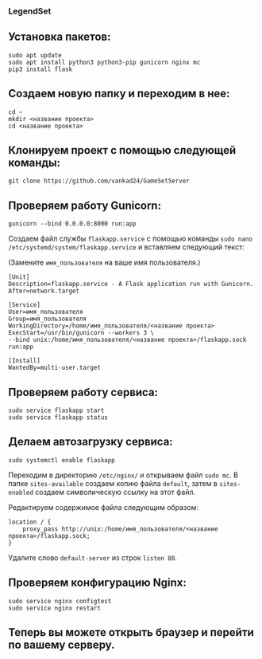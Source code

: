 ### LegendSet
## Установка пакетов: ##

```
sudo apt update
sudo apt install python3 python3-pip gunicorn nginx mc
pip3 install flask
```

## Создаем новую папку и переходим в нее: ##

```
cd ~
mkdir <название проекта>
cd <название проекта>
```

## Клонируем проект с помощью следующей команды: ##

```
git clone https://github.com/vankad24/GameSetServer
```

## Проверяем работу Gunicorn: ##

```
gunicorn --bind 0.0.0.0:8000 run:app
```

Создаем файл службы `flaskapp.service` с помощью команды `sudo nano /etc/systemd/system/flaskapp.service` и вставляем следующий текст: 

(Замените `имя_пользователя` на ваше имя пользователя.) 
```
[Unit]
Description=flaskapp.service - A Flask application run with Gunicorn.
After=network.target

[Service]
User=имя_пользователя
Group=имя_пользователя
WorkingDirectory=/home/имя_пользователя/<название проекта>
ExecStart=/usr/bin/gunicorn --workers 3 \
--bind unix:/home/имя_пользователя/<название проекта>/flaskapp.sock run:app

[Install]
WantedBy=multi-user.target
```

## Проверяем работу сервиса: ##

```
sudo service flaskapp start
sudo service flaskapp status
```

## Делаем автозагрузку сервиса: ##

```
sudo systemctl enable flaskapp
```

Переходим в директорию `/etc/nginx/` и открываем файл `sudo mc`. В папке `sites-available` создаем копию файла `default`, затем в `sites-enabled` создаем символическую ссылку на этот файл. 

Редактируем содержимое файла следующим образом:
```
location / {
    proxy_pass http://unix:/home/имя_пользователя/<название проекта>/flaskapp.sock;
}
```

Удалите слово `default-server` из строк `listen 80`.

## Проверяем конфигурацию Nginx: ##

```
sudo service nginx configtest
sudo service nginx restart
```

## Теперь вы можете открыть браузер и перейти по вашему серверу. ##

